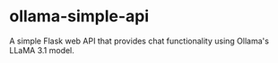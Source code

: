 # ollama-simple-api
A simple Flask web API that provides chat functionality using Ollama's LLaMA 3.1 model.
